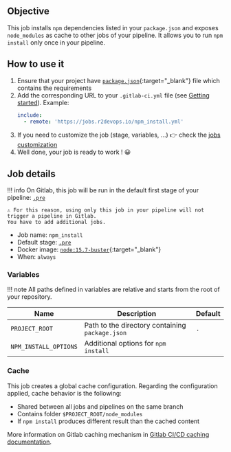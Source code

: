 ## Objective

This job installs `npm` dependencies listed in your `package.json` and exposes
`node_modules` as cache to other jobs of your pipeline. It allows you to run
`npm install` only once in your pipeline.


## How to use it

1. Ensure that your project have
   [`package.json`](https://docs.npmjs.com/cli/v6/configuring-npm/package-json){:target="_blank"}
   file which contains the requirements
2. Add the corresponding URL to your `.gitlab-ci.yml` file (see [Getting started](/use-the-hub)). Example:
    ```yaml
    include:
      - remote: 'https://jobs.r2devops.io/npm_install.yml'
    ```
3. If you need to customize the job (stage, variables, ...) 👉 check the [jobs
   customization](/use-the-hub/#jobs-customization)
4. Well done, your job is ready to work ! 😀


## Job details

!!! info
    On Gitlab, this job will be run in the default first stage of your
    pipeline: [`.pre`](https://docs.gitlab.com/ee/ci/yaml/#pre-and-post)

    ⚠️ For this reason, using only this job in your pipeline will not trigger a pipeline in Gitlab.
    You have to add additional jobs.

* Job name: `npm_install`
* Default stage: [`.pre`](https://docs.gitlab.com/ee/ci/yaml/#pre-and-post)
* Docker image: [`node:15.7-buster`](https://hub.docker.com/_/node){:target="_blank"}
* When: `always`


### Variables

!!! note
    All paths defined in variables are relative and starts from the root of your
    repository.

| Name | Description | Default |
| ---- | ----------- | ------- |
| `PROJECT_ROOT` | Path to the directory containing `package.json`  | `.` |
| `NPM_INSTALL_OPTIONS` | Additional options for `npm install` | ` ` |


### Cache

This job creates a global cache configuration. Regarding the configuration
applied, cache behavior is the following:

* Shared between all jobs and pipelines on the same branch
* Contains folder `$PROJECT_ROOT/node_modules`
* If `npm install` produces different result than the cached content

More information on Gitlab caching mechanism in [Gitlab CI/CD caching
documentation](https://docs.gitlab.com/ee/ci/caching/index.html).
